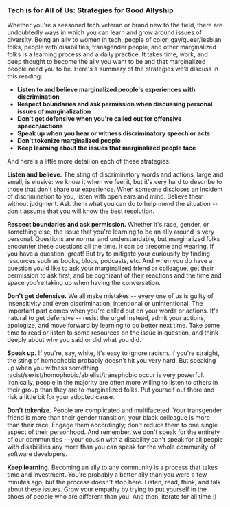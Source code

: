 ### Tech is for All of Us: Strategies for Good Allyship 

Whether you're a seasoned tech veteran or brand new to the field, there are undoubtedly ways in which you can learn and grow around issues of diversity.  Being an ally to women in tech, people of color, gay/queer/lesbian folks, people with disabilities, transgender people, and other marginalized folks is a learning process and a daily practice.  It takes time, work, and deep thought to become the ally you want to be and that marginalized people need you to be.  Here's a summary of the strategies we'll discuss in this reading: 

- **Listen to and believe marginalized people's experiences with discrimination**
- **Respect boundaries and ask permission when discussing personal issues of marginalization**
- **Don't get defensive when you're called out for offensive speech/actions**
- **Speak up when you hear or witness discriminatory speech or acts**
- **Don't tokenize marginalized people**
- **Keep learning about the issues that marginalized people face**

And here's a little more detail on each of these strategies:

**Listen and believe.**  The sting of discriminatory words and actions, large and small, is elusive: we know it when we feel it, but it's very hard to describe to those that don't share our experience.  When someone discloses an incident of discrimination to you, listen with open ears and mind.  Believe them without judgment.  Ask them what you can do to help mend the situation -- don't assume that you will know the best resolution. 

**Respect boundaries and ask permission.**  Whether it's race, gender, or something else, the issue that you're learning to be an ally around is very personal.  Questions are normal and understandable, but marginalized folks encounter these questions all the time.  It can be tiresome and wearing.  If you have a question, great!  But try to mitigate your curiousity by finding resources such as books, blogs, podcasts, etc.  And when you do have a question you'd like to ask your marginalized friend or colleague, get their permission to ask first, and be cognizant of their reactions and the time and space you're taking up when having the conversation.  

**Don't get defensive.**  We all make mistakes -- every one of us is guilty of insensitivity and even discrimination, intentional or unintentional.  The important part comes when you're called out on your words or actions.  It's natural to get defensive -- resist the urge!  Instead, admit your actions, apologize, and move forward by learning to do better next time.  Take some time to read or listen to some resources on the issue in question, and think deeply about why you said or did what you did.  

**Speak up.**  If you're, say, white, it's easy to ignore racism.  If you're straight, the sting of homophobia probably doesn't hit you very hard.  But speaking up when you witness something racist/sexist/homophobic/ablelist/transphobic occur is very powerful.  Ironically, people in the majority are often more willing to listen to others in their group than they are to marginalized folks.  Put yourself out there and risk a little bit for your adopted cause.  

**Don't tokenize.**  People are complicated and multifaceted.  Your transgender friend is more than their gender transition; your black colleague is more than their race.  Engage them accordingly; don't reduce them to one single aspect of their personhood.  And remember, we don't speak for the entirety of our communities -- your cousin with a disability can't speak for all people with disabilities any more than you can speak for the whole community of software developers.  

**Keep learning.**  Becoming an ally to any community is a process that takes time and investment.  You're probably a better ally than you were a few minutes ago, but the process doesn't stop here.  Listen, read, think, and talk about these issues.  Grow your empathy by trying to put yourself in the shoes of people who are different than you.  And then, iterate for all time :)  
